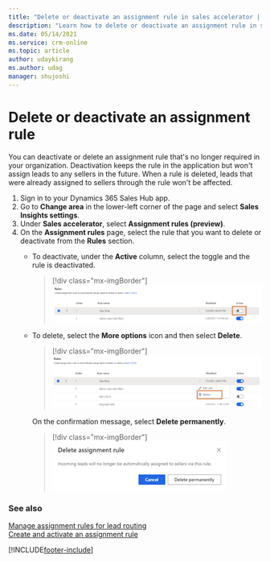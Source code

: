 ```yaml
---
title: "Delete or deactivate an assignment rule in sales accelerator | MicrosoftDocs"
description: "Learn how to delete or deactivate an assignment rule in sales accelerator."
ms.date: 05/14/2021
ms.service: crm-online
ms.topic: article
author: udaykirang
ms.author: udag
manager: shujoshi
---
```


# Delete or deactivate an assignment rule    
You can deactivate or delete an assignment rule that's no longer required in your organization. Deactivation keeps the rule in the application but won't assign leads to any sellers in the future. When a rule is deleted, leads that were already assigned to sellers through the rule won't be affected.  

1.	Sign in to your Dynamics 365 Sales Hub app.   
2.	Go to **Change area** in the lower-left corner of the page and select **Sales Insights settings**.   
3.	Under **Sales accelerator**, select **Assignment rules (preview)**.   
4.	On the **Assignment rules** page, select the rule that you want to delete or deactivate from the **Rules** section.   
    -	To deactivate, under the **Active** column, select the toggle and the rule is deactivated.   
        >[!div class="mx-imgBorder"]
        >![Deactivate a rule](media/sa-ar-deactivate-rule.png "Deactivate a rule")    
    -	To delete, select the **More options** icon and then select **Delete**.    
        >[!div class="mx-imgBorder"]
        >![Delete a rule](media/sa-ar-delete-rule.png "Delete a rule")    

        On the confirmation message, select **Delete permanently**.      
        >[!div class="mx-imgBorder"]
        >![Delete a rule confirmation message](media/sa-ar-delete-rule-confirmation-message.png "Delete a rule confirmation message")            

### See also

[Manage assignment rules for lead routing](create-manage-assignment-rules-lead-routing.md)    
[Create and activate an assignment rule](create-and-activate-assignment-rule.md)

[!INCLUDE[footer-include](../includes/footer-banner.md)]
